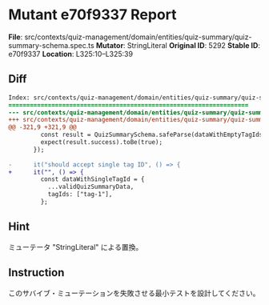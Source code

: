 # Mutant e70f9337 Report

**File**: src/contexts/quiz-management/domain/entities/quiz-summary/quiz-summary-schema.spec.ts
**Mutator**: StringLiteral
**Original ID**: 5292
**Stable ID**: e70f9337
**Location**: L325:10–L325:39

## Diff

```diff
Index: src/contexts/quiz-management/domain/entities/quiz-summary/quiz-summary-schema.spec.ts
===================================================================
--- src/contexts/quiz-management/domain/entities/quiz-summary/quiz-summary-schema.spec.ts	original
+++ src/contexts/quiz-management/domain/entities/quiz-summary/quiz-summary-schema.spec.ts	mutated #5292
@@ -321,9 +321,9 @@
         const result = QuizSummarySchema.safeParse(dataWithEmptyTagIds);
         expect(result.success).toBe(true);
       });
 
-      it("should accept single tag ID", () => {
+      it("", () => {
         const dataWithSingleTagId = {
           ...validQuizSummaryData,
           tagIds: ["tag-1"],
         };
```

## Hint

ミューテータ "StringLiteral" による置換。

## Instruction

このサバイブ・ミューテーションを失敗させる最小テストを設計してください。
